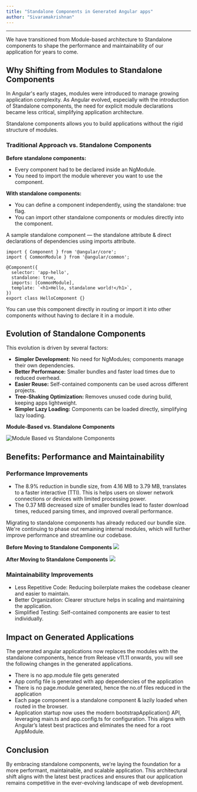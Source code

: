 ```yaml
---
title: "Standalone Components in Generated Angular apps"
author: "Sivaramakrishnan"
---
```

---

We have transitioned from Module-based architecture to Standalone components to shape the performance and maintainability of our application for years to come.

## Why Shifting from Modules to Standalone Components

In Angular's early stages, modules were introduced to manage growing application complexity. As Angular evolved, especially with the introduction of Standalone components, the need for explicit module declarations became less critical, simplifying application architecture.

<!-- truncate -->

Standalone components allows you to build applications without the rigid structure of modules.

### Traditional Approach vs. Standalone Components

**Before standalone components:**

- Every component had to be declared inside an NgModule.
- You need to import the module wherever you want to use the component.

**With standalone components:**

- You can define a component independently, using the standalone: true flag.
- You can import other standalone components or modules directly into the component.

A sample standalone component — the standalone attribute & direct declarations of dependencies using imports attribute. 

```
import { Component } from '@angular/core';
import { CommonModule } from '@angular/common';

@Component({
  selector: 'app-hello',
  standalone: true,
  imports: [CommonModule],
  template: `<h1>Hello, standalone world!</h1>`,
})
export class HelloComponent {}
```

You can use this component directly in routing or import it into other components without having to declare it in a module.

## Evolution of Standalone Components

This evolution is driven by several factors:

- **Simpler Development:** No need for NgModules; components manage their own dependencies.​
- **Better Performance:** Smaller bundles and faster load times due to reduced overhead.​
- **Easier Reuse:** Self-contained components can be used across different projects.​
- **Tree-Shaking Optimization:** Removes unused code during build, keeping apps lightweight.​
- **Simpler Lazy Loading:** Components can be loaded directly, simplifying lazy loading.

**Module-Based vs. Standalone Components** 

![Module Based vs Standalone Components](/learn/assets/module-based-vs-standalone-components.png)

## Benefits: Performance and Maintainability

### Performance Improvements

- The 8.9% reduction in bundle size, from 4.16 MB to 3.79 MB, translates to a faster interactive (TTI). This is helps users on slower network connections or devices with limited processing power.
- The 0.37 MB decreased size of smaller bundles lead to faster download times, reduced parsing times, and improved overall performance.

​Migrating to standalone components has already reduced our bundle size. We're continuing to phase out remaining internal modules, which will further improve performance and streamline our codebase.

**Before Moving to Standalone Components**
![](/learn/assets/bundle-size-before.png)

**After Moving to Standalone Components**
![](/learn/assets/bundle-size-after.png)

### Maintainability Improvements

- Less Repetitive Code: Reducing boilerplate makes the codebase cleaner and easier to maintain.​
- Better Organization: Clearer structure helps in scaling and maintaining the application.​
- Simplified Testing: Self-contained components are easier to test individually.

## Impact on Generated Applications
The generated angular applications now replaces the modules with the standalone components, hence from Release v11.11 onwards, you will see the following changes in the generated applications.

- There is no app.module file gets generated
- App config file is generated with app dependencies of the application
- There is no page.module generated, hence the no.of files reduced in the application
- Each page component is a standalone component & lazily loaded when routed in the browser.
- Application startup now uses the modern bootstrapApplication() API, leveraging main.ts and app.config.ts for configuration. This aligns with Angular’s latest best practices and eliminates the need for a root AppModule.

## Conclusion
By embracing standalone components, we're laying the foundation for a more performant, maintainable, and scalable application. This architectural shift aligns with the latest best practices and ensures that our application remains competitive in the ever-evolving landscape of web development.

